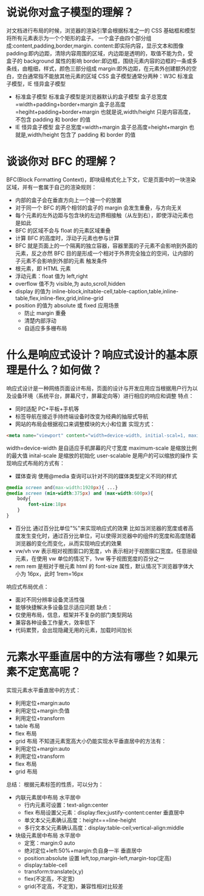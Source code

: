 # 说说你对盒子模型的理解？

对文档进行布局的时候，浏览器的渲染引擎会根据标准之一的 CSS 基础框和模型将所有元素表示为一个个矩形的盒子。
一个盒子由四个部分组成:content,padding,border,margin.
content:即实际内容，显示文本和图像
padding:即内边距，清除内容周围的区域，内边距是透明的，取值不能为负，受盒子的 background 属性的影响
border:即边框，围绕元素内容的边框的一条或多条线，由粗细，样式，颜色三部分组成
margin:即外边距，在元素外创建额外的空白，空白通常指不能放其他元素的区域
CSS 盒子模型通常分两种：W3C 标准盒子模型，IE 怪异盒子模型

- 标准盒子模型
  标准盒子模型是浏览器默认的盒子模型
  盒子总宽度=width+padding+border+margin
  盒子总高度=hegiht+padding+border+margin
  也就是说,width/height 只是内容高度，不包含 padding 和 border 的值
- IE 怪异盒子模型
  盒子总宽度=width+margin
  盒子总高度=height+margin
  也就是,width/height 包含了 padding 和 border 的值

# 谈谈你对 BFC 的理解？

BFC(Block Formatting Context)，即块级格式化上下文，它是页面中的一块渲染区域，并有一套属于自己的渲染规则：

- 内部的盒子会在垂直方向上一个接一个的放置
- 对于同一个 BFC 的两个相邻的盒子的 margin 会发生重叠，与方向无关
- 每个元素的左外边距与包含块的左边界相接触（从左到右），即使浮动元素也是如此
- BFC 的区域不会与 float 的元素区域重叠
- 计算 BFC 的高度时，浮动子元素也参与计算
- BFC 就是页面上的一个隔离的独立容器，容器里面的子元素不会影响到外面的元素，反之亦然 BFC 目的是形成一个相对于外界完全独立的空间，让内部的子元素不会影响到外部的元素
  触发条件
- 根元素，即 HTML 元素
- 浮动元素：float 值为 left,right
- overflow 值不为 visible,为 auto,scroll,hidden
- display 的值为 inline-block,inltable-cell,table-caption,table,inline-table,flex,inline-flex,grid,inline-grid
- position 的值为 absolute 或 fixed
  应用场景
  - 防止 margin 重叠
  - 清楚内部浮动
  - 自适应多多栅布局

# 什么是响应式设计？响应式设计的基本原理是什么？如何做？

响应式设计是一种网络页面设计布局，页面的设计与开发应用应当根据用户行为以及设备环境（系统平台，屏幕尺寸，屏幕定向等）进行相应的响应和调整
特点：

- 同时适配 PC+平板+手机等
- 标签导航在接近手持终端设备时改变为经典的抽屉式导航
- 网站的布局会根据视口来调整模块的大小和位置
  实现方式：

```HTML
<meta name="viewport" content="width=device-width, initial-scal=1, maximum-scale=1,user-scalable=no">
```

width=device-width 是自适应手机屏幕的尺寸宽度
maximum-scale 是缩放比例的最大值
inital-scale 是缩放的初始化
user-scalable 是用户的可以缩放的操作
实现响应式布局的方式有：

- 媒体查询
  使用@media 查询可以针对不同的媒体类型定义不同的样式

```CSS
@media screen and(max-width:1920px){ ...}
@media screen (min-width:375px) and (max-width:600px){
    body{
        font-size:18px
    }
}
```

- 百分比
  通过百分比单位"%"来实现响应式的效果
  比如当浏览器的宽度或者高度发生变化时，通过百分比单位，可以使得浏览器中的组件的宽度和高度随着浏览器的变化而变化，从而实现响应式的效果
- vw/vh
  vw 表示相对视图窗口的宽度，vh 表示相对于视图窗口宽度。任意层级元素，在使用 vw 单位的情况下，1vw 等于视图宽度的百分之一
- rem
  rem 是相对于根元素 html 的 font-size 属性，默认情况下浏览器字体大小为 16px，此时 1rem=16px

响应式布局优点：

- 面对不同分辨率设备灵活性强
- 能够快捷解决多设备显示适应问题
  缺点：
- 仅使用布局，信息，框架并不复杂的部门类型网站
- 兼容各种设备工作量大，效率低下
- 代码累赘，会出现隐藏无用的元素，加载时间加长

# 元素水平垂直居中的方法有哪些？如果元素不定宽高呢？

实现元素水平垂直居中的方式：

- 利用定位+margin:auto
- 利用定位+margin:负值
- 利用定位+transform
- table 布局
- flex 布局
- grid 布局
  不知道元素宽高大小仍能实现水平垂直居中的方法有：
- 利用定位+margin:auto
- 利用定位+transform
- flex 布局
- grid 布局

总结：
根据元素标签的性质，可以分为：

- 内联元素居中布局
  水平居中
  - 行内元素可设置：text-align:center
  - flex 布局设置父元素：display:flex;justify-content:center
    垂直居中
  - 单文本父元素确认高度：height===line-height
  - 多行文本父元素确认高度：display:table-ceil;vertical-align:middle
- 块级元素居中布局
  水平居中
  - 定宽：margin:0 auto
  - 绝对定位+left:50%+margin:负自身一半
    垂直居中
  - position:absolute 设置 left,top,margin-left,margin-top(定高)
  - display:table-cell
  - transform:translate(x,y)
  - flex(不定高，不定宽)
  - grid(不定高，不定宽)，兼容性相对比较差
